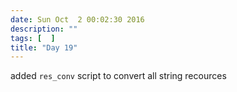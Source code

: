 ```yaml
---
date: Sun Oct  2 00:02:30 2016
description: ""
tags: [  ]
title: "Day 19"
---
```

added `res_conv` script to convert all string recources

